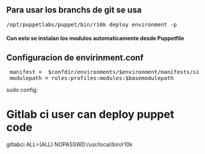 <p>
	<h2>Para usar los branchs de git se usa</h2>
</p>
<pre>
/opt/puppetlabs/puppet/bin/r10k deploy environment -p
</pre>

<p>
	<h4>Con esto se instalan los modulos automaticamente desde Puppetfile</h4>
</p>

<p>
        <h2>Configuracion de envirinment.conf</h2>
</p>
<pre>
 manifest =  $confdir/environments/$environment/manifests/site.pp
 modulepath = roles:profiles:modules:$basemodulepath
</pre>

sudo config:

# Gitlab ci user can deploy puppet code
gitlabci ALL=(ALL) NOPASSWD:/usr/local/bin/r10k


